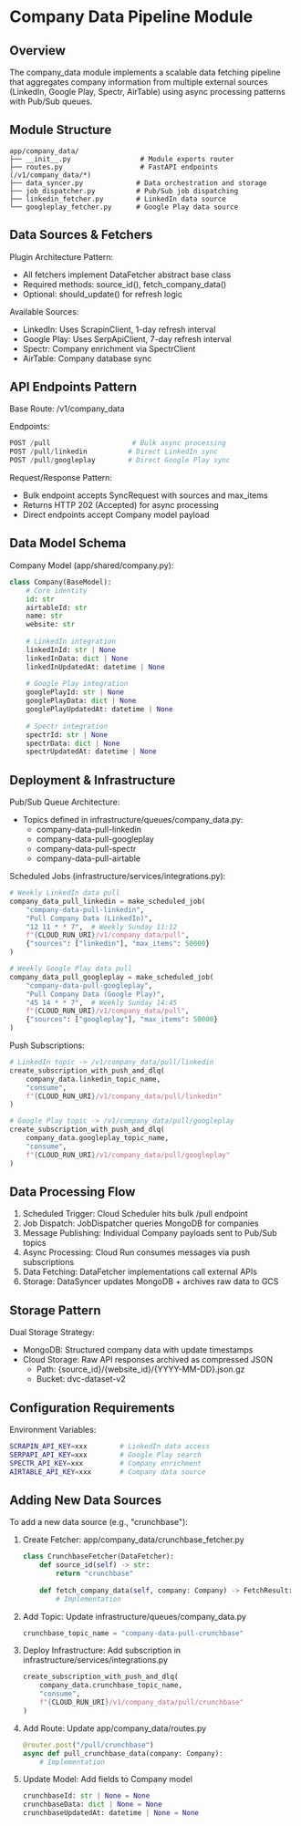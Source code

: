 # Company Data Pipeline Module

## Overview
The company_data module implements a scalable data fetching pipeline that aggregates company information from multiple external sources (LinkedIn, Google Play, Spectr, AirTable) using async processing patterns with Pub/Sub queues.

## Module Structure
```
app/company_data/
├── __init__.py                 # Module exports router
├── routes.py                   # FastAPI endpoints (/v1/company_data/*)
├── data_syncer.py             # Data orchestration and storage
├── job_dispatcher.py          # Pub/Sub job dispatching  
├── linkedin_fetcher.py        # LinkedIn data source
└── googleplay_fetcher.py      # Google Play data source
```

## Data Sources & Fetchers

Plugin Architecture Pattern:
- All fetchers implement DataFetcher abstract base class
- Required methods: source_id(), fetch_company_data()
- Optional: should_update() for refresh logic

Available Sources:
- LinkedIn: Uses ScrapinClient, 1-day refresh interval
- Google Play: Uses SerpApiClient, 7-day refresh interval  
- Spectr: Company enrichment via SpectrClient
- AirTable: Company database sync

## API Endpoints Pattern

Base Route: /v1/company_data

Endpoints:
```python
POST /pull                    # Bulk async processing
POST /pull/linkedin          # Direct LinkedIn sync  
POST /pull/googleplay        # Direct Google Play sync
```

Request/Response Pattern:
- Bulk endpoint accepts SyncRequest with sources and max_items
- Returns HTTP 202 (Accepted) for async processing
- Direct endpoints accept Company model payload

## Data Model Schema

Company Model (app/shared/company.py):
```python
class Company(BaseModel):
    # Core identity
    id: str
    airtableId: str  
    name: str
    website: str
    
    # LinkedIn integration
    linkedInId: str | None
    linkedInData: dict | None
    linkedInUpdatedAt: datetime | None
    
    # Google Play integration  
    googlePlayId: str | None
    googlePlayData: dict | None
    googlePlayUpdatedAt: datetime | None
    
    # Spectr integration
    spectrId: str | None
    spectrData: dict | None
    spectrUpdatedAt: datetime | None
```

## Deployment & Infrastructure

Pub/Sub Queue Architecture:
- Topics defined in infrastructure/queues/company_data.py:
  - company-data-pull-linkedin
  - company-data-pull-googleplay 
  - company-data-pull-spectr
  - company-data-pull-airtable

Scheduled Jobs (infrastructure/services/integrations.py):
```python
# Weekly LinkedIn data pull
company_data_pull_linkedin = make_scheduled_job(
    "company-data-pull-linkedin",
    "Pull Company Data (LinkedIn)", 
    "12 11 * * 7",  # Weekly Sunday 11:12
    f"{CLOUD_RUN_URI}/v1/company_data/pull",
    {"sources": ["linkedin"], "max_items": 50000}
)

# Weekly Google Play data pull  
company_data_pull_googleplay = make_scheduled_job(
    "company-data-pull-googleplay",
    "Pull Company Data (Google Play)",
    "45 14 * * 7",  # Weekly Sunday 14:45
    f"{CLOUD_RUN_URI}/v1/company_data/pull", 
    {"sources": ["googleplay"], "max_items": 50000}
)
```

Push Subscriptions:
```python
# LinkedIn topic -> /v1/company_data/pull/linkedin
create_subscription_with_push_and_dlq(
    company_data.linkedin_topic_name,
    "consume",
    f"{CLOUD_RUN_URI}/v1/company_data/pull/linkedin"
)

# Google Play topic -> /v1/company_data/pull/googleplay  
create_subscription_with_push_and_dlq(
    company_data.googleplay_topic_name,
    "consume", 
    f"{CLOUD_RUN_URI}/v1/company_data/pull/googleplay"
)
```

## Data Processing Flow

1. Scheduled Trigger: Cloud Scheduler hits bulk /pull endpoint
2. Job Dispatch: JobDispatcher queries MongoDB for companies
3. Message Publishing: Individual Company payloads sent to Pub/Sub topics
4. Async Processing: Cloud Run consumes messages via push subscriptions
5. Data Fetching: DataFetcher implementations call external APIs
6. Storage: DataSyncer updates MongoDB + archives raw data to GCS

## Storage Pattern

Dual Storage Strategy:
- MongoDB: Structured company data with update timestamps
- Cloud Storage: Raw API responses archived as compressed JSON
  - Path: {source_id}/{website_id}/{YYYY-MM-DD}.json.gz
  - Bucket: dvc-dataset-v2

## Configuration Requirements

Environment Variables:
```bash
SCRAPIN_API_KEY=xxx        # LinkedIn data access
SERPAPI_API_KEY=xxx        # Google Play search  
SPECTR_API_KEY=xxx         # Company enrichment
AIRTABLE_API_KEY=xxx       # Company data source
```

## Adding New Data Sources

To add a new data source (e.g., "crunchbase"):

1. Create Fetcher: app/company_data/crunchbase_fetcher.py
   ```python
   class CrunchbaseFetcher(DataFetcher):
       def source_id(self) -> str:
           return "crunchbase"
       
       def fetch_company_data(self, company: Company) -> FetchResult:
           # Implementation
   ```

2. Add Topic: Update infrastructure/queues/company_data.py
   ```python
   crunchbase_topic_name = "company-data-pull-crunchbase"
   ```

3. Deploy Infrastructure: Add subscription in infrastructure/services/integrations.py
   ```python
   create_subscription_with_push_and_dlq(
       company_data.crunchbase_topic_name,
       "consume",
       f"{CLOUD_RUN_URI}/v1/company_data/pull/crunchbase"
   )
   ```

4. Add Route: Update app/company_data/routes.py
   ```python
   @router.post("/pull/crunchbase")
   async def pull_crunchbase_data(company: Company):
       # Implementation
   ```

5. Update Model: Add fields to Company model
   ```python
   crunchbaseId: str | None = None
   crunchbaseData: dict | None = None  
   crunchbaseUpdatedAt: datetime | None = None
   ```